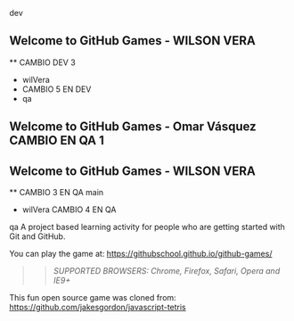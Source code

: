 dev
## Welcome to GitHub Games - WILSON VERA 
** CAMBIO DEV 3
- wilVera
- CAMBIO 5 EN DEV
- qa
## Welcome to GitHub Games - Omar Vásquez CAMBIO EN QA 1
## Welcome to GitHub Games - WILSON VERA 
** CAMBIO 3 EN QA
main
- wilVera CAMBIO 4 EN QA

qa
A project based learning activity for people who are getting started with Git and GitHub.

You can play the game at: https://githubschool.github.io/github-games/

>> _*SUPPORTED BROWSERS*: Chrome, Firefox, Safari, Opera and IE9+_

This fun open source game was cloned from: https://github.com/jakesgordon/javascript-tetris
